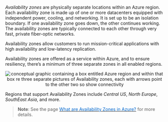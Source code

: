 

*Availability zones* are physically separate locations within an Azure region. Each availability zone is made up of one or more datacenters equipped with independent power, cooling, and networking. It is set up to be an isolation boundary. If one availability zone goes down, the other continues working. The availability zones are typically connected to each other through very fast, private fiber-optic networks.

Availability zones allow customers to run mission-critical applications with high availability and low-latency replication.

Availability zones are offered as a service within Azure, and to ensure resiliency, there’s a minimum of three separate zones in all enabled regions.


<p style="text-align:center;"><img src="../Linked_Image_Files/availabilityzone1.png" alt="conceptual graphic containing a box entitled Azure region and within that box re three separate pictures of Availability zones, each with arrows point to the other two so show connectivity"></p>


Regions that support Availability Zones include *Central US*, *North Europe*, *SouthEast Asia*, and more.


> **Note**: See the page <a href="https://docs.microsoft.com/en-us/azure/availability-zones/az-overview" target="_blank"><span style="color: #0066cc;" color="#0066cc">What are Availability Zones in Azure?</span></a> for more details.